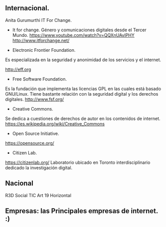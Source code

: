 ## Internacional.

Anita Gurumurthi IT For Change.


- It for change.
Género y comunicaciones digitales desde el Tercer Mundo.
https://www.youtube.com/watch?v=QQXnUAvlPHY
http://www.itforchange.net/

- Electronic Frontier Foundation. 

Es especializada en la seguridad y anonimidad de los servicios  y el internet. 

http://eff.org

- Free Software Foundation. 

Es la fundación que implementa las licencias GPL en las cuales está basado GNU/Linux. 
Tiene bastante relación con la seguridad digital y los derechos digitales.
http://www.fsf.org/

- Creative Commons. 

Se dedica a cuestiones de derechos de autor en los contenidos de internet. 
https://es.wikipedia.org/wiki/Creative_Commons

- Open Source Initiative.

https://opensource.org/

- Citizen Lab.

https://citizenlab.org/
Laboratorio ubicado en Toronto interdisciplinario dedicado la investigación digital.


## Nacional

R3D
Social TIC
Art 19
Horizontal


##  Empresas: las Principales empresas de internet. :)
